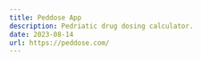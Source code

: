 ```yaml
---
title: Peddose App
description: Pedriatic drug dosing calculator.
date: 2023-08-14
url: https://peddose.com/
---
```

